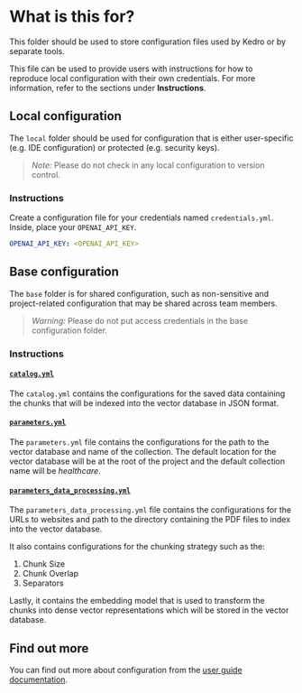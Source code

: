 # What is this for?

This folder should be used to store configuration files used by Kedro or by separate tools.

This file can be used to provide users with instructions for how to reproduce local configuration with their own credentials. For more information, refer to the sections under **Instructions**.

## Local configuration

The `local` folder should be used for configuration that is either user-specific (e.g. IDE configuration) or protected (e.g. security keys).

> _Note:_ Please do not check in any local configuration to version control.

### Instructions

Create a configuration file for your credentials named `credentials.yml`. Inside, place your `OPENAI_API_KEY`.

```yml
OPENAI_API_KEY: <OPENAI_API_KEY>
```

## Base configuration

The `base` folder is for shared configuration, such as non-sensitive and project-related configuration that may be shared across team members.

> _Warning:_ Please do not put access credentials in the base configuration folder.

### Instructions

#### [`catalog.yml`](conf/base/catalog.yml)

The `catalog.yml` contains the configurations for the saved data containing the chunks that will be indexed into the vector database in JSON format.

#### [`parameters.yml`](conf/base/parameters_data_processing.yml)

The `parameters.yml` file contains the configurations for the path to the vector database and name of the collection. The default location for the vector database will be at the root of the project and the default collection name will be _healthcare_.

#### [`parameters_data_processing.yml`](conf/base/parameters.yml)

The `parameters_data_processing.yml` file contains the configurations for the URLs to websites and path to the directory containing the PDF files to index into the vector database.

It also contains configurations for the chunking strategy such as the:

1. Chunk Size
2. Chunk Overlap
3. Separators

Lastly, it contains the embedding model that is used to transform the chunks into dense vector representations which will be stored in the vector database.

## Find out more

You can find out more about configuration from the [user guide documentation](https://docs.kedro.org/en/stable/configuration/configuration_basics.html).
